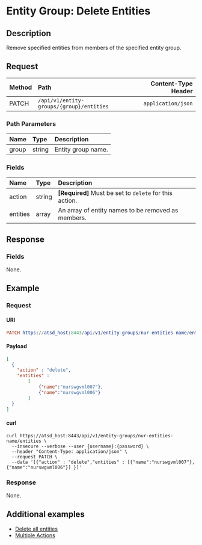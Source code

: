 # Entity Group: Delete Entities

## Description

Remove specified entities from members of the specified entity group.

## Request

| **Method** | **Path** | **Content-Type Header**|
|:---|:---|---:|
| PATCH | `/api/v1/entity-groups/{group}/entities` | `application/json` |

### Path Parameters 

|**Name**|**Type**|**Description**|
|:---|:---|:---|
| group |string|Entity group name.|

### Fields

|**Name**|**Type**|**Description**|
|:---|:---|:---|
| action | string | **[Required]** Must be set to `delete` for this action. |
| entities | array | An array of entity names to be removed as members. |

## Response

### Fields

None.

## Example

### Request

#### URI

```elm
PATCH https://atsd_host:8443/api/v1/entity-groups/nur-entities-name/entities
```

#### Payload

```json
[
  {
    "action" : "delete",
    "entities" : 
        [
            {"name":"nurswgvml007"},
            {"name":"nurswgvml006"}
        ]
  }
]
```

#### curl

```
curl https://atsd_host:8443/api/v1/entity-groups/nur-entities-name/entities \
  --insecure --verbose --user {username}:{password} \
  --header "Content-Type: application/json" \
  --request PATCH \
  --data '[{"action" : "delete","entities" : [{"name":"nurswgvml007"},{"name":"nurswgvml006"}] }]'
```

### Response

None.

## Additional examples

* [Delete all entities](examples/delete-all-entities.md)
* [Multiple Actions](examples/multiple-actions.md)

